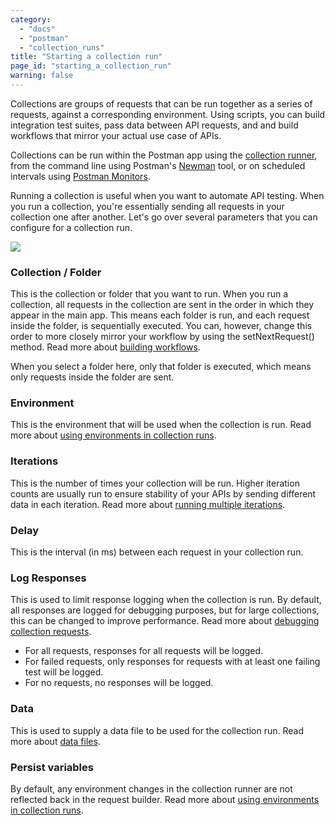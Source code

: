 ```yaml
---
category: 
  - "docs"
  - "postman"
  - "collection_runs"
title: "Starting a collection run"
page_id: "starting_a_collection_run"
warning: false
---
```


Collections are groups of requests that can be run together as a series of requests, against a corresponding environment. Using scripts, you can build integration test suites, pass data between API requests, and and build workflows that mirror your actual use case of APIs.

Collections can be run within the Postman app using the [collection runner](/docs/postman/collection_runs/starting_a_collection_run), from the command line using Postman's [Newman](/docs/postman/collection_runs/command_line_integration_with_newman) tool, or on scheduled intervals using [Postman Monitors](/docs/postman/monitors/intro_monitors).

Running a collection is useful when you want to automate API testing. When you run a collection, you're essentially sending all requests in your collection one after another. Let's go over several parameters that you can configure for a collection run.

![](https://s3.amazonaws.com/postman-static-getpostman-com/postman-docs/58530192.png)

### Collection / Folder

This is the collection or folder that you want to run. When you run a collection, all requests in the collection are sent in the order in which they appear in the main app. This means each folder is run, and each request inside the folder, is sequentially executed. You can, however, change this order to more closely mirror your workflow by using the setNextRequest() method. Read more about [building workflows](/docs/postman/collection_runs/building_workflows).

When you select a folder here, only that folder is executed, which means only requests inside the folder are sent.

### Environment

This is the environment that will be used when the collection is run. Read more about [using environments in collection runs](/docs/postman/collection_runs/using_environments_in_collection_runs).

### Iterations

This is the number of times your collection will be run. Higher iteration counts are usually run to ensure stability of your APIs by sending different data in each iteration. Read more about [running multiple iterations](/docs/postman/collection_runs/running_multiple_iterations).

### Delay

This is the interval (in ms) between each request in your collection run.

### Log Responses

This is used to limit response logging when the collection is run. By default, all responses are logged for debugging purposes, but for large collections, this can be changed to improve performance. Read more about [debugging collection requests](/docs/postman/collection_runs/debugging_a_collection_run).

   *   For all requests, responses for all requests will be logged.
   *   For failed requests, only responses for requests with at least one failing test will be logged.
   *   For no requests, no responses will be logged.

### Data

This is used to supply a data file to be used for the collection run. Read more about [data files](/docs/postman/collection_runs/working_with_data_files).

### Persist variables

By default, any environment changes in the collection runner are not reflected back in the request builder. Read more about [using environments in collection runs](/docs/postman/collection_runs/using_environments_in_collection_runs).
